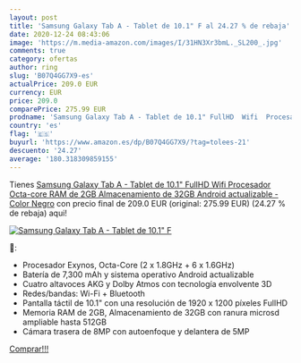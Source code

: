 ```yaml
---
layout: post
title: 'Samsung Galaxy Tab A - Tablet de 10.1" F al 24.27 % de rebaja'
date: 2020-12-24 08:43:06
image: 'https://m.media-amazon.com/images/I/31HN3Xr3bmL._SL200_.jpg'
comments: true
category: ofertas
author: ring
slug: 'B07Q4GG7X9-es'
actualPrice: 209.0 EUR
currency: EUR
price: 209.0
comparePrice: 275.99 EUR
prodname: 'Samsung Galaxy Tab A - Tablet de 10.1" FullHD  Wifi  Procesador Octa-core  RAM de 2GB  Almacenamiento de 32GB  Android actualizable  - Color Negro'
country: 'es'
flag: '🇪🇸'
buyurl: 'https://www.amazon.es/dp/B07Q4GG7X9/?tag=tolees-21'
descuento: '24.27'
average: '180.318309859155'
---
```


Tienes [Samsung Galaxy Tab A - Tablet de 10.1" FullHD  Wifi  Procesador Octa-core  RAM de 2GB  Almacenamiento de 32GB  Android actualizable  - Color Negro](https://www.amazon.es/dp/B07Q4GG7X9/?tag=tolees-21) con precio final de  209.0 EUR (original: 275.99 EUR) (24.27 %  de rebaja) aqui!

[![Samsung Galaxy Tab A - Tablet de 10.1" F](https://m.media-amazon.com/images/I/31HN3Xr3bmL._SL200_.jpg)](https://www.amazon.es/dp/B07Q4GG7X9/?tag=tolees-21)

🔎:

- Procesador Exynos, Octa-Core (2 x 1.8GHz + 6 x 1.6GHz)
- Batería de 7,300 mAh y sistema operativo Android actualizable
- Cuatro altavoces AKG y Dolby Atmos con tecnología envolvente 3D
- Redes/bandas: Wi-Fi + Bluetooth
- Pantalla táctil de 10.1" con una resolución de 1920 x 1200 píxeles FullHD
- Memoria RAM de 2GB, Almacenamiento de 32GB con ranura microsd ampliable hasta 512GB
- Cámara trasera de 8MP con autoenfoque y delantera de 5MP

[Comprar!!!](https://www.amazon.es/dp/B07Q4GG7X9/?tag=tolees-21)
